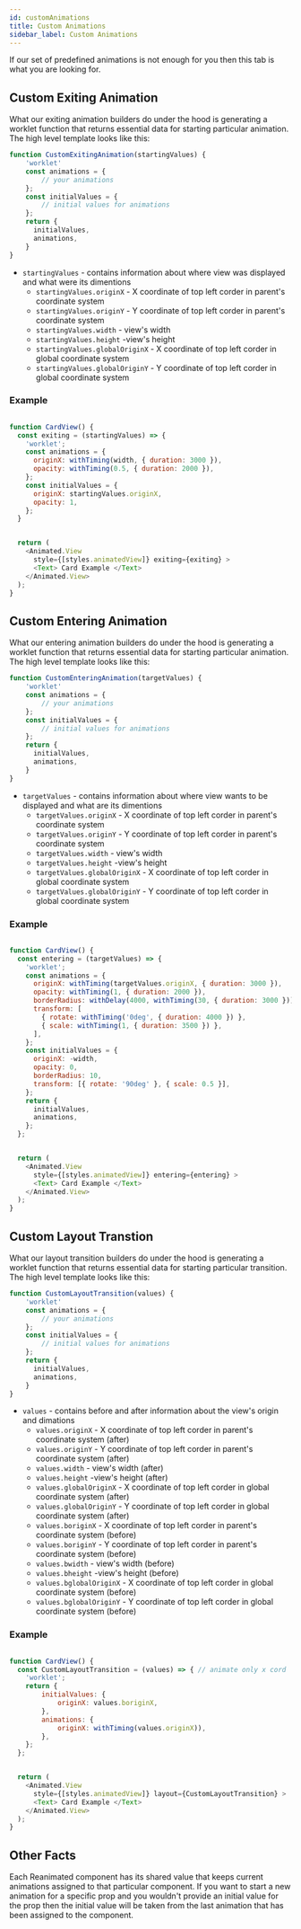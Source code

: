 ```yaml
---
id: customAnimations
title: Custom Animations
sidebar_label: Custom Animations
---
```


If our set of predefined animations is not enough for you then this tab is what you are looking for.

## Custom Exiting Animation

What our exiting animation builders do under the hood is generating a worklet function that returns essential data for starting particular animation. 
The high level template looks like this:

```js
function CustomExitingAnimation(startingValues) {
    'worklet'
    const animations = {
        // your animations
    };
    const initialValues = {
        // initial values for animations
    };
    return {
      initialValues,
      animations,
    }
}
```

* `startingValues` - contains information about where view was displayed and what were its dimentions
    * `startingValues.originX` - X coordinate of top left corder in parent's coordinate system
    * `startingValues.originY` - Y coordinate of top left corder in parent's coordinate system
    * `startingValues.width` - view's width
    * `startingValues.height` -view's height
    * `startingValues.globalOriginX` - X coordinate of top left corder in global coordinate system
    * `startingValues.globalOriginY` - Y coordinate of top left corder in global coordinate system

### Example
```js

function CardView() {
  const exiting = (startingValues) => {
    'worklet';
    const animations = {
      originX: withTiming(width, { duration: 3000 }),
      opacity: withTiming(0.5, { duration: 2000 }),
    };
    const initialValues = {
      originX: startingValues.originX,
      opacity: 1,
    };
  }


  return (
    <Animated.View
      style={[styles.animatedView]} exiting={exiting} >
      <Text> Card Example </Text>
    </Animated.View>
  );
}

```

## Custom Entering Animation

What our entering animation builders do under the hood is generating a worklet function that returns essential data for starting particular animation. 
The high level template looks like this:

```js
function CustomEnteringAnimation(targetValues) {
    'worklet'
    const animations = {
        // your animations
    };
    const initialValues = {
        // initial values for animations
    };
    return {
      initialValues,
      animations,
    }
}
```

* `targetValues` - contains information about where view wants to be displayed and what are its dimentions
    * `targetValues.originX` - X coordinate of top left corder in parent's coordinate system
    * `targetValues.originY` - Y coordinate of top left corder in parent's coordinate system
    * `targetValues.width` - view's width
    * `targetValues.height` -view's height
    * `targetValues.globalOriginX` - X coordinate of top left corder in global coordinate system
    * `targetValues.globalOriginY` - Y coordinate of top left corder in global coordinate system

### Example
```js

function CardView() {
  const entering = (targetValues) => {
    'worklet';
    const animations = {
      originX: withTiming(targetValues.originX, { duration: 3000 }),
      opacity: withTiming(1, { duration: 2000 }),
      borderRadius: withDelay(4000, withTiming(30, { duration: 3000 })),
      transform: [
        { rotate: withTiming('0deg', { duration: 4000 }) },
        { scale: withTiming(1, { duration: 3500 }) },
      ],
    };
    const initialValues = {
      originX: -width,
      opacity: 0,
      borderRadius: 10,
      transform: [{ rotate: '90deg' }, { scale: 0.5 }],
    };
    return {
      initialValues,
      animations,
    };
  };


  return (
    <Animated.View
      style={[styles.animatedView]} entering={entering} >
      <Text> Card Example </Text>
    </Animated.View>
  );
}

```

## Custom Layout Transtion

What our layout transition builders do under the hood is generating a worklet function that returns essential data for starting particular transition. 
The high level template looks like this:

```js
function CustomLayoutTransition(values) {
    'worklet'
    const animations = {
        // your animations
    };
    const initialValues = {
        // initial values for animations
    };
    return {
      initialValues,
      animations,
    }
}
```

* `values` - contains before and after information about the view's origin and dimations
    * `values.originX` - X coordinate of top left corder in parent's coordinate system (after)
    * `values.originY` - Y coordinate of top left corder in parent's coordinate system (after)
    * `values.width` - view's width (after)
    * `values.height` -view's height (after)
    * `values.globalOriginX` - X coordinate of top left corder in global coordinate system (after)
    * `values.globalOriginY` - Y coordinate of top left corder in global coordinate system (after)
    * `values.boriginX` - X coordinate of top left corder in parent's coordinate system (before)
    * `values.boriginY` - Y coordinate of top left corder in parent's coordinate system (before)
    * `values.bwidth` - view's width (before)
    * `values.bheight` -view's height (before)
    * `values.bglobalOriginX` - X coordinate of top left corder in global coordinate system (before)
    * `values.bglobalOriginY` - Y coordinate of top left corder in global coordinate system (before)

### Example
```js

function CardView() {
  const CustomLayoutTransition = (values) => { // animate only x cord
    'worklet';
    return {
        initialValues: {
            originX: values.boriginX,
        },
        animations: {
            originX: withTiming(values.originX)),
        },
    };
  };


  return (
    <Animated.View
      style={[styles.animatedView]} layout={CustomLayoutTransition} >
      <Text> Card Example </Text>
    </Animated.View>
  );
}

```

## Other Facts

Each Reanimated component has its shared value that keeps current animations assigned to that particular component. If you want to start a new animation for a specific prop and you wouldn't provide an initial value for the prop then the initial value will be taken from the last animation that has been assigned to the component. 